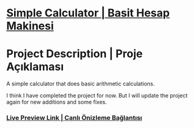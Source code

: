 # [Simple Calculator | Basit Hesap Makinesi](https://www.theodinproject.com/lessons/foundations-calculator)

# Project Description | Proje Açıklaması

A simple calculator that does basic arithmetic calculations.

I think I have completed the project for now. 
But I will update the project again for new additions and some fixes.

### [Live Preview Link | Canlı Önizleme Bağlantısı](https://htmlpreview.github.io/?https://github.com/selimbiber/Simple-Calculator/blob/main/index.html)